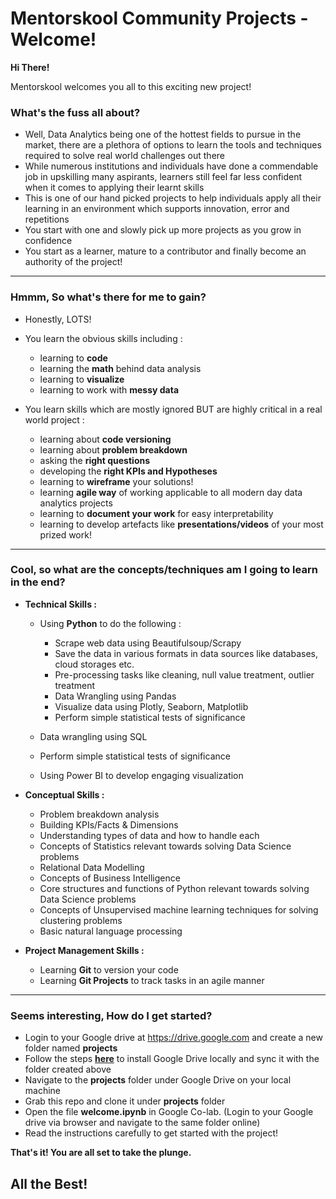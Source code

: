 # Mentorskool Community Projects - Welcome!

**Hi There!**

Mentorskool welcomes you all to this exciting new project!

### What's the fuss all about?
* Well, Data Analytics being one of the hottest fields to pursue in the market, there are a plethora of options to learn the tools and techniques required to solve real world challenges out there
* While numerous institutions and individuals have done a commendable job in upskilling many aspirants, learners still feel far less confident when it comes to applying their learnt skills
* This is one of our hand picked projects to help individuals apply all their learning in an environment which supports innovation, error and repetitions
* You start with one and slowly pick up more projects as you grow in confidence
* You start as a learner, mature to a contributor and finally become an authority of the project! 

-----------------

### Hmmm, So what's there for me to gain?
* Honestly, LOTS!
* You learn the obvious skills including : 
	* learning to **code**
	* learning the **math** behind data analysis
	* learning to **visualize**
	* learning to work with **messy data**

* You learn skills which are mostly ignored BUT are highly critical in a real world project : 
	* learning about **code versioning**
	* learning about **problem breakdown**
	* asking the **right questions**
	* developing the **right KPIs and Hypotheses**
	* learning to **wireframe** your solutions!
	* learning **agile way** of working applicable to all modern day data analytics projects
	* learning to **document your work** for easy interpretability
	* learning to develop artefacts like **presentations/videos** of your most prized work!


-----------------

### Cool, so what are the concepts/techniques am I going to learn in the end?

* **Technical Skills :** 
	* Using **Python** to do the following : 
		* Scrape web data using Beautifulsoup/Scrapy
		* Save the data in various formats in data sources like databases, cloud storages etc.
		* Pre-processing tasks like cleaning, null value treatment, outlier treatment
		* Data Wrangling using Pandas
		* Visualize data using Plotly, Seaborn, Matplotlib
		* Perform simple statistical tests of significance

	* Data wrangling using SQL
	* Perform simple statistical tests of significance
	* Using Power BI to develop engaging visualization


* **Conceptual Skills :** 
	* Problem breakdown analysis
	* Building KPIs/Facts & Dimensions
	* Understanding types of data and how to handle each
	* Concepts of Statistics relevant towards solving Data Science problems
	* Relational Data Modelling
	* Concepts of Business Intelligence
	* Core structures and functions of Python relevant towards solving Data Science problems
	* Concepts of Unsupervised machine learning techniques for solving clustering problems
	* Basic natural language processing


* **Project Management Skills :**
	* Learning **Git** to version your code
	* Learning **Git Projects** to track tasks in an agile manner



---------------------------

### Seems interesting, How do I get started?
* Login to your Google drive at https://drive.google.com and create a new folder named **projects**
* Follow the steps **[here](https://youtu.be/ArS08yw4m-Q)** to install Google Drive locally and sync it with the folder created above
* Navigate to the **projects** folder under Google Drive on your local machine
* Grab this repo and clone it under **projects** folder
* Open the file **welcome.ipynb** in Google Co-lab. (Login to your Google drive via browser and navigate to the same folder online)
* Read the instructions carefully to get started with the project!


**That's it! You are all set to take the plunge.**

## All the Best!
